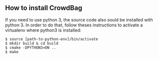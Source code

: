 ## How to install CrowdBag

If you need to use python 3, the source code also sould be installed with python 3. In order to do that, follow theses instructions to activate a virtualenv where python3 is installed:

```
$ source [path-to-python-env]/bin/activate
$ mkdir build & cd build
$ cmake -DPYTHON3=ON ..
$ make
```
